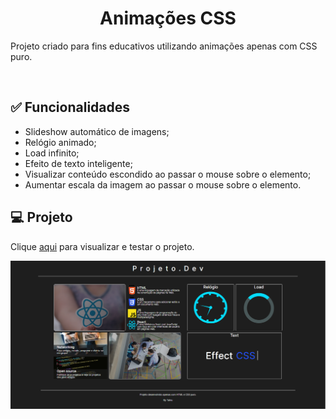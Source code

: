 <h1 align="center">Animações CSS</h1>

<p>Projeto criado para fins educativos utilizando animações apenas com CSS puro.</p><br>

<h2>✅ Funcionalidades</h2>
<ul>
  <li>Slideshow automático de imagens;</li>
  <li>Relógio animado;</li>
  <li>Load infinito;</li>
  <li>Efeito de texto inteligente;</li>
  <li>Visualizar conteúdo escondido ao passar o mouse sobre o elemento;</li>
  <li>Aumentar escala da imagem ao passar o mouse sobre o elemento.</li>
</ul>

<h2>💻 Projeto</h2>

<p>Clique <a href="https://thainno.github.io/Animations-CSS/">aqui</a> para visualizar e testar o projeto.</p

<img src="https://github.com/Thainno/Animations-CSS/blob/main/imagens/Anima%C3%A7%C3%B5s%20CSS.png"></img><br>
